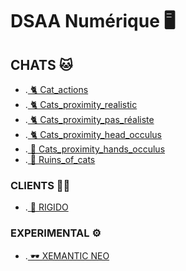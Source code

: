# DSAA Numérique 🖥️


## CHATS  🐱

* .[ 🐈 Cat_actions](https://zuomarage.github.io/chats/cat_actions.html) 
* .[ 🐈 Cats_proximity_realistic](https://zuomarage.github.io/chats/cats_proximity_realistic.html)
* .[ 🐈 Cats_proximity_pas_réaliste](https://zuomarage.github.io/chats/cats_proximity.html) 
* .[ 🐈 Cats_proximity_head_occulus](https://zuomarage.github.io/chats/cats_proximity_head.html)
* .[ 👐 Cats_proximity_hands_occulus](https://zuomarage.github.io/chats/cats_proximity_hands.html)
* .[ 🏢 Ruins_of_cats](https://zuomarage.github.io/chats/city_of_cats.html)
 
### CLIENTS 🤟🏻
* .[ 🧪 RIGIDO](https://zuomarage.github.io/chats/rigidojewellery.html) 


###  EXPERIMENTAL ⚙️

* .[ 🕶️ XEMANTIC NEO](https://zuomarage.github.io/chats/xemantic.html) 
